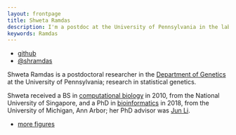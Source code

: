 ```yaml
---
layout: frontpage
title: Shweta Ramdas
description: I'm a postdoc at the University of Pennsylvania in the lab of Casey Brown. My research interests are understanding the genetic architecture of gene regulation.
keywords: Ramdas
---
```


<div class="navbar">
  <div class="navbar-inner">
      <ul class="nav">
          <li><a href="https://github.com/shwetaramdas">github</a></li>
          <li><a href="https://twitter.com/shramdas">@shramdas</a></li>
      </ul>
  </div>
</div>

Shweta Ramdas is a postdoctoral researcher in the [Department of Genetics](https://www.upenn.edu) at the University of Pennsylvania;
research in statistical genetics. 

Shweta received a BS in [computational biology](https://nus.edu.sg)
in 2010, from the National University of Singapore, and a
PhD in [bioinformatics](https://statistics.berkeley.edu) in 2018, from the
University of Michigan, Ann Arbor; her PhD advisor was
[Jun Li](https://www.wehi.edu.au/people/terry-speed).


<div class="navbar">
  <div class="navbar-inner">
      <ul class="nav">
          <li><a href="morefigs.html">more figures</a></li>
      </ul>
  </div>
</div>
